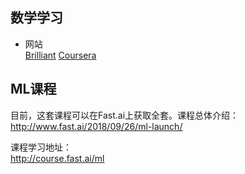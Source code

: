 数学学习
---
* 网站  
[Brilliant](https://brilliant.org)
[Coursera](https://www.coursera.org/specializations/mathematics-machine-learning)

ML课程
---
目前，这套课程可以在Fast.ai上获取全套。课程总体介绍：  
http://www.fast.ai/2018/09/26/ml-launch/  

课程学习地址：  
http://course.fast.ai/ml  
